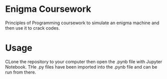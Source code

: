 # Enigma Coursework
Principles of Programming coursework to simulate an enigma machine and then use it to crack codes.

# Usage #
CLone the repository to your computer then open the .pynb file with Jupyter Notebook. THe .py files have been imported into the .pynb file and can be run from there.
